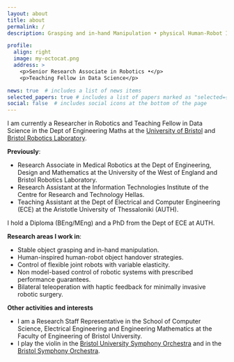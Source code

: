 ```yaml
---
layout: about
title: about
permalink: /
description: Grasping and in-hand Manipulation • physical Human-Robot Interaction • Control Engineering

profile:
  align: right
  image: my-octocat.png
  address: >
    <p>Senior Research Associate in Robotics •</p>
    <p>Teaching Fellow in Data Science</p>

news: true  # includes a list of news items
selected_papers: true # includes a list of papers marked as "selected={true}"
social: false  # includes social icons at the bottom of the page
---
```


I am currently a Researcher in Robotics and Teaching Fellow in Data Science in the Dept of Engineering Maths at the [University of Bristol](https://research-information.bris.ac.uk/en/persons/efi-psomopoulou) and [Bristol Robotics Laboratory](https://www.bristolroboticslab.com/tactile-robotics). 

**Previously**:
* Research Associate in Medical Robotics at the Dept of Engineering, Design and Mathematics at the University of the West of England and Bristol Robotics Laboratory.
* Research Assistant at the Information Technologies Institute of the Centre for Research and Technology Hellas.
* Teaching Assistant at the Dept of Electrical and Computer Engineering (ECE) at the Aristotle University of Thessaloniki (AUTH).

I hold a Diploma (BEng/MEng) and a PhD from the Dept of ECE at AUTH.

**Research areas I work in**:

* Stable object grasping and in-hand manipulation.
* Human-inspired human-robot object handover strategies.
* Control of flexible joint robots with variable elasticity.
* Non model-based control of robotic systems with prescribed performance guarantees.
* Bilateral teleoperation with haptic feedback for minimally invasive robotic surgery.

**Other activities and interests**

* I am a Research Staff Representative in the School of Computer Science, Electrical Engineering and Engineering Mathematics at the Faculty of Engineering of Bristol University.
* I play the violin in the [Bristol University Symphony Orchestra](http://www.bristol.ac.uk/music/performance/calling-all-musicians/instrumental/#symphony) and in the [Bristol Symphony Orchestra](https://www.bristolsymphonyorchestra.com/).


